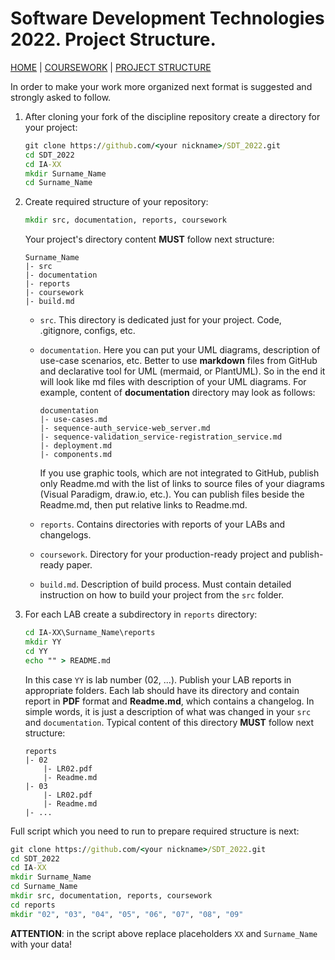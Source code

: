 # Software Development Technologies 2022. Project Structure.

[HOME][this_repo] | [COURSEWORK](coursework.md) | [PROJECT STRUCTURE](project_structure.md)

In order to make your work more organized next format is suggested and strongly asked to follow.

1. After cloning your fork of the discipline repository create a directory for your project:
    ```cmd
    git clone https://github.com/<your nickname>/SDT_2022.git
    cd SDT_2022
    cd IA-XX
    mkdir Surname_Name
    cd Surname_Name
    ```

2. Create required structure of your repository: 
    ```cmd
    mkdir src, documentation, reports, coursework
    ```
    Your project's directory content **MUST** follow next structure:
    ```
    Surname_Name
    |- src
    |- documentation
    |- reports
    |- coursework
    |- build.md
    ```
    - `src`. This directory is dedicated just for your project. Code, .gitignore, configs, etc.

    - `documentation`. Here you can put your UML diagrams, description of use-case scenarios, etc. Better to use **markdown** files from GitHub and declarative tool for UML (mermaid, or PlantUML). So in the end it will look like md files with description of your UML diagrams. For example, content of **documentation** directory may look as follows: 
        ```
        documentation
        |- use-cases.md
        |- sequence-auth_service-web_server.md
        |- sequence-validation_service-registration_service.md
        |- deployment.md
        |- components.md
        ```
        If you use graphic tools, which are not integrated to GitHub, publish only Readme.md with the list of links to source files of your diagrams (Visual Paradigm, draw.io, etc.). You can publish files beside the Readme.md, then put relative links to Readme.md.
    - `reports`. Contains directories with reports of your LABs and changelogs.

    - `coursework`. Directory for your production-ready project and publish-ready paper.

    - `build.md`. Description of build process. Must contain detailed instruction on how to build your project from the `src` folder.

3. For each LAB create a subdirectory in `reports` directory:
    ```cmd
    cd IA-XX\Surname_Name\reports
    mkdir YY
    cd YY
    echo "" > README.md
    ```
    In this case `YY` is lab number (02, ...). Publish your LAB reports in appropriate folders. Each lab should have its directory and contain report in **PDF** format and **Readme.md**, which contains a changelog. In simple words, it is just a description of what was changed in your `src` and `documentation`. Typical content of this directory **MUST** follow next structure:
    ```
    reports
    |- 02
        |- LR02.pdf
        |- Readme.md
    |- 03
        |- LR02.pdf
        |- Readme.md
    |- ...
    ```

Full script which you need to run to prepare required structure is next:
```cmd
git clone https://github.com/<your nickname>/SDT_2022.git
cd SDT_2022
cd IA-XX
mkdir Surname_Name
cd Surname_Name
mkdir src, documentation, reports, coursework
cd reports
mkdir "02", "03", "04", "05", "06", "07", "08", "09" 
```

**ATTENTION**: in the script above replace placeholders `XX` and `Surname_Name` with your data!

[this_repo]: <https://github.com/Igor-Sikorsky-IST-Hub/SDT_2022>